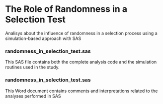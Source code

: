 # The Role of Randomness in a Selection Test
Analisys about the influence of randomness in a selection process using a simulation-based approach with SAS

### randomness_in_selection_test.sas
This SAS file contains both the complete analysis code and the simulation routines used in the study.

### randomness_in_selection_test.sas
This Word document contains comments and interpretations related to the analyses performed in SAS
